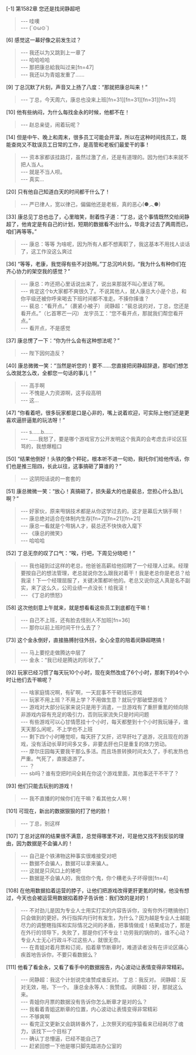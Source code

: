 
[-1] 第1582章 您还是找闵静超吧
>--- 哇噢<br>
>--- (´⊙ω⊙`)<br>

[6] 感觉这一幕好像之前发生过？
>--- 我还以为又跳到上一章了<br>
>--- 哈哈哈哈<br>
>--- 那把康总給我叫过来[fn=47]<br>
>--- 我还以为青姐发重了……<br>

[9] 丁总沉默了片刻，声音又上扬了八度：“那就把康总叫来！”
>--- 丁总，今天周六，康总也没来上班[fn=31][fn=31][fn=31][fn=31]<br>

[10] 他有些纳闷，为什么每找金永的时候，他都不在！
>--- 赵总亲徒，闹着玩呢？<br>

[14] 但是中午、晚上和周末，很多员工可能会开溜，所以在这种时间找员工，既能查岗又不耽误员工日常的工作，是高管和老板们最爱干的事！
>--- 资本家都该挂路灯，虽然过激了点，还是有道理的。因为他们本来就不把人当人。<br>
>--- 就是不当人呗。<br>
>--- 真实…<br>

[20] 只有他自己知道白天的时间都干什么了！
>--- 严已律人，宽以律己，偏偏他还是老板，真的恶心(●︿●)<br>

[33] 康总见丁总也怂了，心里暗笑，耐着性子道：“丁总，这个事情既然交给闵静超了，他肯定是有自己的计划，短期的数据看不出什么，毕竟才过去了两周而已，咱们再等等。”
>--- 康总：等等
为啥呢，因为所有人都不想离职了，我这基本不用找人谈话了，这工作没这么爽过<br>

[36] “等等，老康，我觉得有些不对劲啊。”丁总沉吟片刻，“我为什么有种你们在齐心协力的架空我的感觉？”
>--- 康总：咋还把心里话说出来了，说出来那就不叫心里话了啊。<br>
>--- 肯定这个b大家都不爽很久了。不说其他人，就人康总大小是个总，和你平级还被你呼来喝去下班时间都不准走。不揍你揍谁？<br>
>--- 裴总：“看开点。”（裹紧小被子）
闵静超：“裴总说的对，丁总，您还是看开点。”（匕首寒芒一闪）
龙宇员工：“您不看开点，那就我们帮您看开点。”<br>
>--- 看开点，不是感觉<br>

[37] 康总愣了一下：“你为什么会有这种想法呢？”
>--- 陛下因何造反？<br>

[40] 康总微微一笑：“当然是听您的！要不……您直接把闵静超辞退，那咱们想怎么改就怎么改，全都您一句话的事儿！”
>--- 高手啊<br>
>--- 不愧是人力资源啊，这手段高明<br>
>--- 这…<br>

[47] “你看着吧，很多玩家都是口是心非的，嘴上说着欢迎，可实际上他们还是更喜欢逼肝逼氪的玩法呀！”
>--- s……b……<br>
>--- ……我怒了，要是哪个游戏官方公开发明这个我真的会考虑去评论区狂骂的，我想爆粗口<br>

[50] “结果他倒好！头铁的像个秤砣，根本听不进一句劝，我托你们给他传话，你们也是推三阻四，长此以往，这事搞砸了算谁的？”
>--- 这阴阳话说的一套套的<br>

[51] 康总微微一笑：“放心！真搞砸了，损失最大的也是裴总，您担心什么劲儿啊？”
>--- 好家伙，原来甩锅技术都是从你这学过去的。这才是幕后大锅手啊！<br>
>--- 康总绝对适合在体制内生存[fn=7][fn=21][fn=21]<br>
>--- 康总一看就是个甩锅人才，裴总还不快快收入麾下<br>
>--- 《康总的微笑》<br>
>--- 哈哈哈<br>

[52] 丁总无奈的叹了口气：“唉，行吧，下周见分晓吧！”
>--- 我也碰到过这样的老总，他爸爸高薪给他招聘了一个经理人过来。经理要按自己的想法管理，老总就说你怎么跟我对着干！我是老总你是老总？给我滚！下一个经理屈服了，关键决策都听他的。老总又说你这人真是名不副实，来了这么久，公司业绩一点没长！给我滚！<br>
>--- 《丁总的愤怒》<br>

[58] 这次他刻意上午就来，就是想看看这些员工到底都在干嘛！
>--- 自己不上班，还有脸去怪别人不加班[fn=36]<br>
>--- 那你以前上班时间干什么去了？<br>

[73] 这个金永倒好，直接胳膊肘往外拐，全心全意的陪着闵静超瞎搞！
>--- 马上要挖走做腾达中层了<br>
>--- 金永：“我已经是腾达的形状了。”<br>

[92] 玩家已经习惯了每天玩10个小时，现在突然改成了6个小时，那剩下的4个小时让他们去干嘛呢？
>--- 啥家庭情况啊，有矿啊，一天屁事不干砸钱玩游戏<br>
>--- 玩家不用上班？不用上学？不用做生意？就玩宁那破壁游戏？<br>
>--- 游戏对大部分玩家来说只是用于消遣，一旦游戏有了重肝重氪的倾向除非游戏内容有充足的吸引力，否则玩家流失只是时间问题<br>
>--- 有些游戏可以心甘情愿挂十个小时，每天都整到十个小时我玩锤子，谁天天那么闲呢，不上学也不上班<br>
>--- 剩下四个小时睡觉呗，每天肝了又肝，迟早肝吐了退游，况且现在的游戏，没有活动长草时间多又多，非要去肝也只是重复的体力劳动。<br>
>--- 摩尔庄园每天要我干那么多活。而且场景转换时间太久了，手机发热也严重。气死了，直接退游了。<br>
>--- ？<br>
>--- sb吗？谁有空把时间全耗在你这个游戏里面，其他事还干不干了？<br>

[93] 他们只能去玩别的游戏！
>--- 我不直播的时候你们在干嘛？看其他女人啊！<br>

[101] 可现在，新出的数据狠狠的打了他的脸！
>--- 丁总，别这样<br>

[107] 丁总对这样的结果很不满意，总觉得哪里不对，可是他又找不到反驳的理由，因为数据是不会骗人的！
>--- 自己是个铁沸物这种事实很难接受对吧<br>
>--- 数据不会骗人，数据可以拿来骗人。<br>
>--- 这就是只风口上的猪吧<br>
>--- 数据是不会骗人的，我信你个鬼，你个糟老头子坏得很[fn=4]<br>

[108] 在他用数据掐着运营的脖子，让他们把游戏改得更肝更氪的时候，他没有想过，今天也会被运营用数据掐着脖子告诉他：我们改的是对的！
>--- 不对劲儿是因为专业人士用实打实的内容告诉你，没有你外行瞎搞他们只会做到的更好。外行指挥内行时有发生，为什么？因为越是专业人士越能尽力的调整瞎指挥和实际情况之间的矛盾，把事情做成！结果成功了，那是在外行的领导下，失败了，那是你们不专业！功劳我的锅你的，谁不心动？专业人士无心行政斗不过这些人，就很无奈。<br>
>--- 在青姐对着月票和订阅，掐着章节断章时，难道读者没有在评论区痛心疾首地告诉你，不要只看数据么？<br>

[111] 他看了看金永，又看了看手中的数据报告，内心波动让表情变得非常精彩。
>--- 闵静超：我这个计划说完谁赞成谁反对。
丁总：我反对。
闵静超：反对无效，啪，下一个。
康总金永等人：我赞成。
闵静超：好，那就这么来。<br>
>--- 青姐你月票的数据没有告诉你怎么断章才是对的么？<br>
>--- 我看着青姐这断章的位置，内心波动让表情变得非常精彩<br>
>--- 不够爽啊<br>
>--- 看完正文更新又会跳转番外了，上次祭天的程序猿看来已经耗尽了魂力，该找下一个目标了<br>
>--- 确认丁总懵逼，已经不能自己了<br>
>--- 赶紧回想一下他是哪只脚先踏进办公室的<br>
